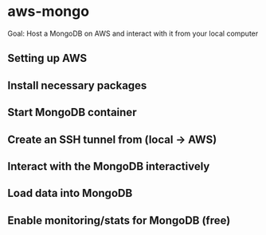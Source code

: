 # aws-mongo
Goal: Host a MongoDB on AWS and interact with it from your local computer

## Setting up AWS

## Install necessary packages

## Start MongoDB container

## Create an SSH tunnel from (local -> AWS)

## Interact with the MongoDB interactively

## Load data into MongoDB

## Enable monitoring/stats for MongoDB (free)

